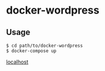 # docker-wordpress

## Usage

```
$ cd path/to/docker-wordpress
$ docker-compose up
```

[localhost](localhost:8080)
